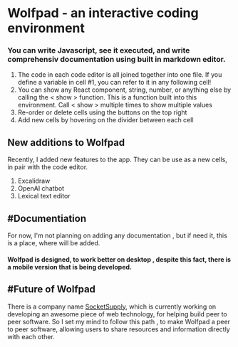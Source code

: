 # Wolfpad - an interactive coding environment

###  You can write Javascript, see it executed, and write comprehensiv documentation using built in markdown editor.
 1. The code in each code editor is all joined together into one file. If you define a variable in cell #1, you can refer to it in any following cell! 
 2. You can show any React component, string, number, or anything else
by calling the &lt; show &gt; function. This is a function built into this environment. Call &lt; show &gt;</i> multiple times to show multiple values
3. Re-order or delete cells using the buttons on the top right
4. Add new cells by hovering on the divider between each cell

## New additions to Wolfpad
Recently, I added new features to the app. They can be use as a new cells, in pair with the code editor.
1. Excalidraw
2. OpenAI chatbot
3. Lexical text editor

## #Documentiation 
For now, I'm not planning on adding any documentation , but if need it, this is a place, where will be added.

#### Wolfpad is designed, to work better on desktop , despite this fact, there is a mobile version that is being developed.

## #Future of Wolfpad
There is a company name [SocketSupply](https://github.com/socketsupply), which is currently working on developing an awesome piece of web technology, for helping build peer to peer software. 
So I set my mind to follow this path , to make Wolfpad a peer to peer software, allowing users to share resources and information directly with each other.  

